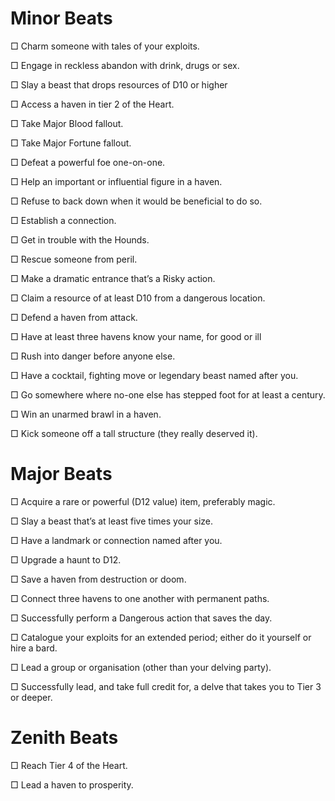 # Minor Beats 
□ Charm someone with tales of your exploits.

□ Engage in reckless abandon with drink, drugs or sex.

□ Slay a beast that drops resources of D10 or higher

□ Access a haven in tier 2 of the Heart.

□ Take Major Blood fallout.

□ Take Major Fortune fallout.

□ Defeat a powerful foe one-on-one.

□ Help an important or influential figure in a haven.

□ Refuse to back down when it would be beneficial to do so.

□ Establish a connection.

□ Get in trouble with the Hounds.

□ Rescue someone from peril.

□ Make a dramatic entrance that’s a Risky action.

□ Claim a resource of at least D10 from a dangerous location.

□ Defend a haven from attack.

□ Have at least three havens know your name, for good or ill

□ Rush into danger before anyone else.

□ Have a cocktail, fighting move or legendary beast named after you.

□ Go somewhere where no-one else has stepped foot for at least a century.

□ Win an unarmed brawl in a haven.

□ Kick someone off a tall structure (they really deserved it).

# Major Beats 
□ Acquire a rare or powerful (D12 value) item, preferably magic.

□ Slay a beast that’s at least five times your size.

□ Have a landmark or connection named after you.

□ Upgrade a haunt to D12.

□ Save a haven from destruction or doom.

□ Connect three havens to one another with permanent paths.

□ Successfully perform a Dangerous action that saves the day.

□ Catalogue your exploits for an extended period; either do it yourself or hire a bard.

□ Lead a group or organisation (other than your delving party).

□ Successfully lead, and take full credit for, a delve that takes you to Tier 3 or deeper.

# Zenith Beats 
□ Reach Tier 4 of the Heart.

□ Lead a haven to prosperity.